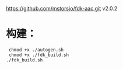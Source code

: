 https://github.com/mstorsjo/fdk-aac.git v2.0.2

# 构建：
```
 chmod +x ./autogen.sh
 chmod +x ./fdk_build.sh
./fdk_build.sh

```
